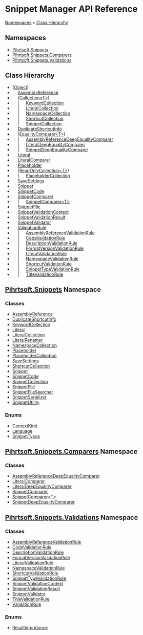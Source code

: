 # Snippet Manager API Reference

[Namespaces](#namespaces) &#x2022; [Class Hierarchy](#class-hierarchy)

## Namespaces

* [Pihrtsoft.Snippets](Pihrtsoft/Snippets/README.md)
* [Pihrtsoft.Snippets.Comparers](Pihrtsoft/Snippets/Comparers/README.md)
* [Pihrtsoft.Snippets.Validations](Pihrtsoft/Snippets/Validations/README.md)

## Class Hierarchy

* \([Object](https://docs.microsoft.com/en-us/dotnet/api/system.object)\)
* &emsp; [AssemblyReference](Pihrtsoft/Snippets/AssemblyReference/README.md)
* &emsp; \([Collection\<T>](https://docs.microsoft.com/en-us/dotnet/api/system.collections.objectmodel.collection-1)\)
* &emsp; \| &emsp; [KeywordCollection](Pihrtsoft/Snippets/KeywordCollection/README.md)
* &emsp; \| &emsp; [LiteralCollection](Pihrtsoft/Snippets/LiteralCollection/README.md)
* &emsp; \| &emsp; [NamespaceCollection](Pihrtsoft/Snippets/NamespaceCollection/README.md)
* &emsp; \| &emsp; [ShortcutCollection](Pihrtsoft/Snippets/ShortcutCollection/README.md)
* &emsp; \| &emsp; [SnippetCollection](Pihrtsoft/Snippets/SnippetCollection/README.md)
* &emsp; [DuplicateShortcutInfo](Pihrtsoft/Snippets/DuplicateShortcutInfo/README.md)
* &emsp; \([EqualityComparer\<T>](https://docs.microsoft.com/en-us/dotnet/api/system.collections.generic.equalitycomparer-1)\)
* &emsp; \| &emsp; [AssemblyReferenceDeepEqualityComparer](Pihrtsoft/Snippets/Comparers/AssemblyReferenceDeepEqualityComparer/README.md)
* &emsp; \| &emsp; [LiteralDeepEqualityComparer](Pihrtsoft/Snippets/Comparers/LiteralDeepEqualityComparer/README.md)
* &emsp; \| &emsp; [SnippetDeepEqualityComparer](Pihrtsoft/Snippets/Comparers/SnippetDeepEqualityComparer/README.md)
* &emsp; [Literal](Pihrtsoft/Snippets/Literal/README.md)
* &emsp; [LiteralComparer](Pihrtsoft/Snippets/Comparers/LiteralComparer/README.md)
* &emsp; [Placeholder](Pihrtsoft/Snippets/Placeholder/README.md)
* &emsp; \([ReadOnlyCollection\<T>](https://docs.microsoft.com/en-us/dotnet/api/system.collections.objectmodel.readonlycollection-1)\)
* &emsp; \| &emsp; [PlaceholderCollection](Pihrtsoft/Snippets/PlaceholderCollection/README.md)
* &emsp; [SaveSettings](Pihrtsoft/Snippets/SaveSettings/README.md)
* &emsp; [Snippet](Pihrtsoft/Snippets/Snippet/README.md)
* &emsp; [SnippetCode](Pihrtsoft/Snippets/SnippetCode/README.md)
* &emsp; [SnippetComparer](Pihrtsoft/Snippets/Comparers/SnippetComparer/README.md)
* &emsp; \| &emsp; [SnippetComparer\<T>](Pihrtsoft/Snippets/Comparers/SnippetComparer-1/README.md)
* &emsp; [SnippetFile](Pihrtsoft/Snippets/SnippetFile/README.md)
* &emsp; [SnippetValidationContext](Pihrtsoft/Snippets/Validations/SnippetValidationContext/README.md)
* &emsp; [SnippetValidationResult](Pihrtsoft/Snippets/Validations/SnippetValidationResult/README.md)
* &emsp; [SnippetValidator](Pihrtsoft/Snippets/Validations/SnippetValidator/README.md)
* &emsp; [ValidationRule](Pihrtsoft/Snippets/Validations/ValidationRule/README.md)
* &emsp; \| &emsp; [AssemblyReferenceValidationRule](Pihrtsoft/Snippets/Validations/AssemblyReferenceValidationRule/README.md)
* &emsp; \| &emsp; [CodeValidationRule](Pihrtsoft/Snippets/Validations/CodeValidationRule/README.md)
* &emsp; \| &emsp; [DescriptionValidationRule](Pihrtsoft/Snippets/Validations/DescriptionValidationRule/README.md)
* &emsp; \| &emsp; [FormatVersionValidationRule](Pihrtsoft/Snippets/Validations/FormatVersionValidationRule/README.md)
* &emsp; \| &emsp; [LiteralValidationRule](Pihrtsoft/Snippets/Validations/LiteralValidationRule/README.md)
* &emsp; \| &emsp; [NamespaceValidationRule](Pihrtsoft/Snippets/Validations/NamespaceValidationRule/README.md)
* &emsp; \| &emsp; [ShortcutValidationRule](Pihrtsoft/Snippets/Validations/ShortcutValidationRule/README.md)
* &emsp; \| &emsp; [SnippetTypeValidationRule](Pihrtsoft/Snippets/Validations/SnippetTypeValidationRule/README.md)
* &emsp; \| &emsp; [TitleValidationRule](Pihrtsoft/Snippets/Validations/TitleValidationRule/README.md)

## [Pihrtsoft.Snippets](Pihrtsoft/Snippets/README.md) Namespace

### Classes

* [AssemblyReference](Pihrtsoft/Snippets/AssemblyReference/README.md)
* [DuplicateShortcutInfo](Pihrtsoft/Snippets/DuplicateShortcutInfo/README.md)
* [KeywordCollection](Pihrtsoft/Snippets/KeywordCollection/README.md)
* [Literal](Pihrtsoft/Snippets/Literal/README.md)
* [LiteralCollection](Pihrtsoft/Snippets/LiteralCollection/README.md)
* [LiteralRenamer](Pihrtsoft/Snippets/LiteralRenamer/README.md)
* [NamespaceCollection](Pihrtsoft/Snippets/NamespaceCollection/README.md)
* [Placeholder](Pihrtsoft/Snippets/Placeholder/README.md)
* [PlaceholderCollection](Pihrtsoft/Snippets/PlaceholderCollection/README.md)
* [SaveSettings](Pihrtsoft/Snippets/SaveSettings/README.md)
* [ShortcutCollection](Pihrtsoft/Snippets/ShortcutCollection/README.md)
* [Snippet](Pihrtsoft/Snippets/Snippet/README.md)
* [SnippetCode](Pihrtsoft/Snippets/SnippetCode/README.md)
* [SnippetCollection](Pihrtsoft/Snippets/SnippetCollection/README.md)
* [SnippetFile](Pihrtsoft/Snippets/SnippetFile/README.md)
* [SnippetFileSearcher](Pihrtsoft/Snippets/SnippetFileSearcher/README.md)
* [SnippetSerializer](Pihrtsoft/Snippets/SnippetSerializer/README.md)
* [SnippetUtility](Pihrtsoft/Snippets/SnippetUtility/README.md)

### Enums

* [ContextKind](Pihrtsoft/Snippets/ContextKind/README.md)
* [Language](Pihrtsoft/Snippets/Language/README.md)
* [SnippetTypes](Pihrtsoft/Snippets/SnippetTypes/README.md)

## [Pihrtsoft.Snippets.Comparers](Pihrtsoft/Snippets/Comparers/README.md) Namespace

### Classes

* [AssemblyReferenceDeepEqualityComparer](Pihrtsoft/Snippets/Comparers/AssemblyReferenceDeepEqualityComparer/README.md)
* [LiteralComparer](Pihrtsoft/Snippets/Comparers/LiteralComparer/README.md)
* [LiteralDeepEqualityComparer](Pihrtsoft/Snippets/Comparers/LiteralDeepEqualityComparer/README.md)
* [SnippetComparer](Pihrtsoft/Snippets/Comparers/SnippetComparer/README.md)
* [SnippetComparer\<T>](Pihrtsoft/Snippets/Comparers/SnippetComparer-1/README.md)
* [SnippetDeepEqualityComparer](Pihrtsoft/Snippets/Comparers/SnippetDeepEqualityComparer/README.md)

## [Pihrtsoft.Snippets.Validations](Pihrtsoft/Snippets/Validations/README.md) Namespace

### Classes

* [AssemblyReferenceValidationRule](Pihrtsoft/Snippets/Validations/AssemblyReferenceValidationRule/README.md)
* [CodeValidationRule](Pihrtsoft/Snippets/Validations/CodeValidationRule/README.md)
* [DescriptionValidationRule](Pihrtsoft/Snippets/Validations/DescriptionValidationRule/README.md)
* [FormatVersionValidationRule](Pihrtsoft/Snippets/Validations/FormatVersionValidationRule/README.md)
* [LiteralValidationRule](Pihrtsoft/Snippets/Validations/LiteralValidationRule/README.md)
* [NamespaceValidationRule](Pihrtsoft/Snippets/Validations/NamespaceValidationRule/README.md)
* [ShortcutValidationRule](Pihrtsoft/Snippets/Validations/ShortcutValidationRule/README.md)
* [SnippetTypeValidationRule](Pihrtsoft/Snippets/Validations/SnippetTypeValidationRule/README.md)
* [SnippetValidationContext](Pihrtsoft/Snippets/Validations/SnippetValidationContext/README.md)
* [SnippetValidationResult](Pihrtsoft/Snippets/Validations/SnippetValidationResult/README.md)
* [SnippetValidator](Pihrtsoft/Snippets/Validations/SnippetValidator/README.md)
* [TitleValidationRule](Pihrtsoft/Snippets/Validations/TitleValidationRule/README.md)
* [ValidationRule](Pihrtsoft/Snippets/Validations/ValidationRule/README.md)

### Enums

* [ResultImportance](Pihrtsoft/Snippets/Validations/ResultImportance/README.md)
